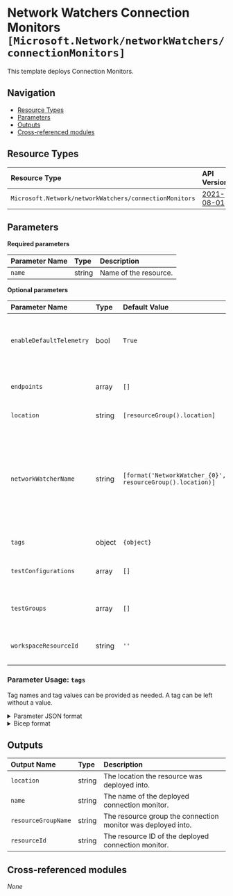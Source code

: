 # Network Watchers Connection Monitors `[Microsoft.Network/networkWatchers/connectionMonitors]`

This template deploys Connection Monitors.

## Navigation

- [Resource Types](#Resource-Types)
- [Parameters](#Parameters)
- [Outputs](#Outputs)
- [Cross-referenced modules](#Cross-referenced-modules)

## Resource Types

| Resource Type | API Version |
| :-- | :-- |
| `Microsoft.Network/networkWatchers/connectionMonitors` | [2021-08-01](https://docs.microsoft.com/en-us/azure/templates/Microsoft.Network/2021-08-01/networkWatchers/connectionMonitors) |

## Parameters

**Required parameters**

| Parameter Name | Type | Description |
| :-- | :-- | :-- |
| `name` | string | Name of the resource. |

**Optional parameters**

| Parameter Name | Type | Default Value | Description |
| :-- | :-- | :-- | :-- |
| `enableDefaultTelemetry` | bool | `True` | Enable telemetry via the Customer Usage Attribution ID (GUID). |
| `endpoints` | array | `[]` | List of connection monitor endpoints. |
| `location` | string | `[resourceGroup().location]` | Location for all resources. |
| `networkWatcherName` | string | `[format('NetworkWatcher_{0}', resourceGroup().location)]` | Name of the network watcher resource. Must be in the resource group where the Flow log will be created and same region as the NSG. |
| `tags` | object | `{object}` | Tags of the resource. |
| `testConfigurations` | array | `[]` | List of connection monitor test configurations. |
| `testGroups` | array | `[]` | List of connection monitor test groups. |
| `workspaceResourceId` | string | `''` | Specify the Log Analytics Workspace Resource ID. |


### Parameter Usage: `tags`

Tag names and tag values can be provided as needed. A tag can be left without a value.

<details>

<summary>Parameter JSON format</summary>

```json
"tags": {
    "value": {
        "Environment": "Non-Prod",
        "Contact": "test.user@testcompany.com",
        "PurchaseOrder": "1234",
        "CostCenter": "7890",
        "ServiceName": "DeploymentValidation",
        "Role": "DeploymentValidation"
    }
}
```

</details>

<details>

<summary>Bicep format</summary>

```bicep
tags: {
    Environment: 'Non-Prod'
    Contact: 'test.user@testcompany.com'
    PurchaseOrder: '1234'
    CostCenter: '7890'
    ServiceName: 'DeploymentValidation'
    Role: 'DeploymentValidation'
}
```

</details>
<p>

## Outputs

| Output Name | Type | Description |
| :-- | :-- | :-- |
| `location` | string | The location the resource was deployed into. |
| `name` | string | The name of the deployed connection monitor. |
| `resourceGroupName` | string | The resource group the connection monitor was deployed into. |
| `resourceId` | string | The resource ID of the deployed connection monitor. |

## Cross-referenced modules

_None_
